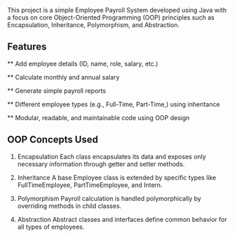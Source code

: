 This project is a simple Employee Payroll System developed using Java with a focus on core Object-Oriented Programming (OOP) principles such as Encapsulation, Inheritance, Polymorphism, and Abstraction.

 
 ## Features ##

** Add employee details (ID, name, role, salary, etc.)

** Calculate monthly and annual salary

** Generate simple payroll reports

** Different employee types (e.g., Full-Time, Part-Time,) using inheritance

** Modular, readable, and maintainable code using OOP design

## OOP Concepts Used ##

1. Encapsulation
Each class encapsulates its data and exposes only necessary information through getter and setter methods.

2. Inheritance
A base Employee class is extended by specific types like FullTimeEmployee, PartTimeEmployee, and Intern.

3. Polymorphism
Payroll calculation is handled polymorphically by overriding methods in child classes.

4. Abstraction
Abstract classes and interfaces define common behavior for all types of employees.
